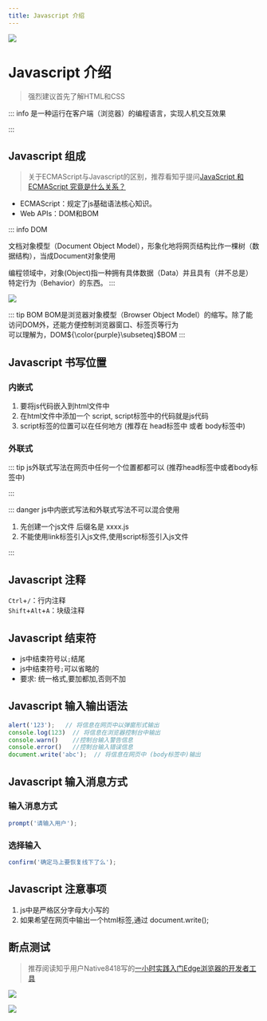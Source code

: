 ```yaml
---
title: Javascript 介绍
---
```


![](/js/top_1.webp)

# Javascript 介绍

> 强烈建议首先了解HTML和CSS

::: info
是一种运行在客户端（浏览器）的编程语言，实现人机交互效果

:::

## Javascript 组成

> 关于ECMAScript与Javascript的区别，推荐看知乎提问[JavaScript 和 ECMAScript 究竟是什么关系？](https://www.zhihu.com/question/538397613)

- ECMAScript：规定了js基础语法核心知识。
- Web APIs：DOM和BOM

::: info DOM

文档对象模型（Document Object Model），形象化地将网页结构比作一棵树（数据结构），当成Document对象使用

编程领域中，对象(Object)指一种拥有具体数据（Data）并且具有（并不总是）特定行为（Behavior）的东西。
:::

![](/js/html.png)

::: tip BOM
BOM是浏览器对象模型（Browser Object Model）的缩写。除了能访问DOM外，还能方便控制浏览器窗口、标签页等行为<br>
可以理解为，DOM${\color{purple}\subseteq}$BOM
:::

## Javascript 书写位置

### 内嵌式
1. 要将js代码嵌入到html文件中
2. 在html文件中添加一个 script, script标签中的代码就是js代码
3. script标签的位置可以在任何地方 (推荐在 head标签中 或者 body标签中)

### 外联式
::: tip
js外联式写法在网页中任何一个位置都都可以 (推荐head标签中或者body标签中)

:::

::: danger
js中内嵌式写法和外联式写法不可以混合使用

1. 先创建一个js文件  后缀名是 xxxx.js
2. 不能使用link标签引入js文件,使用script标签引入js文件

:::

## Javascript 注释
`Ctrl`+`/`：行内注释<br>
`Shift`+`Alt`+`A`：块级注释

## Javascript 结束符
- js中结束符号以`;`结尾
- js中结束符号`;`可以省略的
- 要求: 统一格式,要加都加,否则不加

## Javascript 输入输出语法
```js
alert('123');   // 将信息在网页中以弹窗形式输出
console.log(123)  // 将信息在浏览器控制台中输出
console.warn()    //控制台输入警告信息
console.error()   //控制台输入错误信息
document.write('abc');  // 将信息在网页中 (body标签中)输出
```

## Javascript 输入消息方式

### 输入消息方式

```js
prompt('请输入用户');
```
### 选择输入

```js
confirm('确定马上要恢复线下了么');
```

## Javascript 注意事项

1. js中是严格区分字母大小写的
2. 如果希望在网页中输出一个html标签,通过 document.write();

## 断点测试

> 推荐阅读知乎用户Native8418写的[一小时实践入门Edge浏览器的开发者工具](https://zhuanlan.zhihu.com/p/639174201)

![](/js/breakpoint2.png)

![](/js/breakpoint.png)
